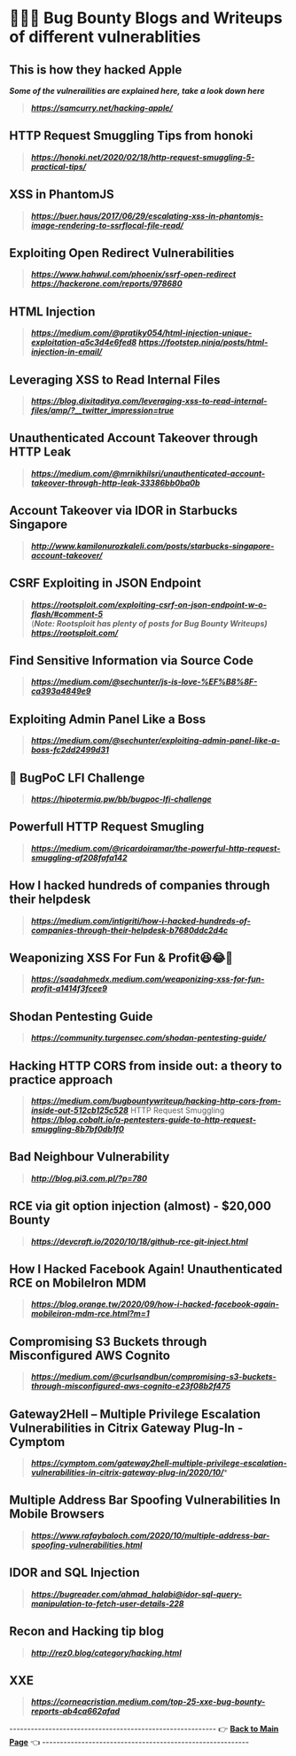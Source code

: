 # 👨🏻‍💻 Bug Bounty Blogs and Writeups of different vulnerablities
## This is how they hacked Apple
***Some of the vulnerailities are explained here, take a look down here***
> ***https://samcurry.net/hacking-apple/***
## HTTP Request Smuggling Tips from honoki
> ***https://honoki.net/2020/02/18/http-request-smuggling-5-practical-tips/***
## XSS in PhantomJS
> ***https://buer.haus/2017/06/29/escalating-xss-in-phantomjs-image-rendering-to-ssrflocal-file-read/***
## Exploiting Open Redirect Vulnerabilities
> ***https://www.hahwul.com/phoenix/ssrf-open-redirect***     
> ***https://hackerone.com/reports/978680***
## HTML Injection
> ***https://medium.com/@pratiky054/html-injection-unique-exploitation-a5c3d4e6fed8***
> ***https://footstep.ninja/posts/html-injection-in-email/***
## Leveraging XSS to Read Internal Files
> ***https://blog.dixitaditya.com/leveraging-xss-to-read-internal-files/amp/?__twitter_impression=true***
## Unauthenticated Account Takeover through HTTP Leak
> ***https://medium.com/@mrnikhilsri/unauthenticated-account-takeover-through-http-leak-33386bb0ba0b***
## Account Takeover via IDOR in Starbucks Singapore
> ***http://www.kamilonurozkaleli.com/posts/starbucks-singapore-account-takeover/***
## CSRF Exploiting in JSON Endpoint
> ***https://rootsploit.com/exploiting-csrf-on-json-endpoint-w-o-flash/#comment-5***      
(***Note: Rootsploit has plenty of posts for Bug Bounty Writeups)***      
> ***https://rootsploit.com/*** 
## Find Sensitive Information via Source Code
> ***https://medium.com/@sechunter/js-is-love-%EF%B8%8F-ca393a4849e9***
## Exploiting Admin Panel Like a Boss
> ***https://medium.com/@sechunter/exploiting-admin-panel-like-a-boss-fc2dd2499d31***
## 🐞 BugPoC LFI Challenge
> ***https://hipotermia.pw/bb/bugpoc-lfi-challenge***
## Powerfull HTTP Request Smugling
> ***https://medium.com/@ricardoiramar/the-powerful-http-request-smuggling-af208fafa142***
## How I hacked hundreds of companies through their helpdesk
> ***https://medium.com/intigriti/how-i-hacked-hundreds-of-companies-through-their-helpdesk-b7680ddc2d4c***
## Weaponizing XSS For Fun & Profit😆😂🤣
> ***https://saadahmedx.medium.com/weaponizing-xss-for-fun-profit-a1414f3fcee9***
## Shodan Pentesting Guide
> ***https://community.turgensec.com/shodan-pentesting-guide/***
## Hacking HTTP CORS from inside out: a theory to practice approach
> ***https://medium.com/bugbountywriteup/hacking-http-cors-from-inside-out-512cb125c528***
HTTP Request Smuggling
> ***https://blog.cobalt.io/a-pentesters-guide-to-http-request-smuggling-8b7bf0db1f0***
## Bad Neighbour Vulnerability
> ***http://blog.pi3.com.pl/?p=780***
## RCE via git option injection (almost) - $20,000 Bounty
> ***https://devcraft.io/2020/10/18/github-rce-git-inject.html***
## How I Hacked Facebook Again! Unauthenticated RCE on MobileIron MDM
> ***https://blog.orange.tw/2020/09/how-i-hacked-facebook-again-mobileiron-mdm-rce.html?m=1***
## Compromising S3 Buckets through Misconfigured AWS Cognito
> ***https://medium.com/@curlsandbun/compromising-s3-buckets-through-misconfigured-aws-cognito-e23f08b2f475***
## Gateway2Hell – Multiple Privilege Escalation Vulnerabilities in Citrix Gateway Plug-In - Cymptom
> ***https://cymptom.com/gateway2hell-multiple-privilege-escalation-vulnerabilities-in-citrix-gateway-plug-in/2020/10/****
## Multiple Address Bar Spoofing Vulnerabilities In Mobile Browsers
> ***https://www.rafaybaloch.com/2020/10/multiple-address-bar-spoofing-vulnerabilities.html***
## IDOR and SQL Injection
> ***https://bugreader.com/ahmad_halabi@idor-sql-query-manipulation-to-fetch-user-details-228***
## Recon and Hacking tip blog
> ***http://rez0.blog/category/hacking.html***
## XXE
> ***https://corneacristian.medium.com/top-25-xxe-bug-bounty-reports-ab4ca662afad***

---------------------------------------------------------- 👉 **[Back to Main Page](https://github.com/thevillagehacker/Bug-Hunting)** 👈 ----------------------------------------------------------
